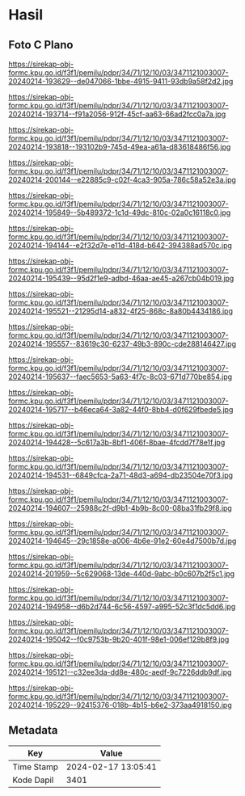 # Hasil

## Foto C Plano

https://sirekap-obj-formc.kpu.go.id/f3f1/pemilu/pdpr/34/71/12/10/03/3471121003007-20240214-193629--de047066-1bbe-4915-9411-93db9a58f2d2.jpg

https://sirekap-obj-formc.kpu.go.id/f3f1/pemilu/pdpr/34/71/12/10/03/3471121003007-20240214-193714--f91a2056-912f-45cf-aa63-66ad2fcc0a7a.jpg

https://sirekap-obj-formc.kpu.go.id/f3f1/pemilu/pdpr/34/71/12/10/03/3471121003007-20240214-193818--193102b9-745d-49ea-a61a-d83618486f56.jpg

https://sirekap-obj-formc.kpu.go.id/f3f1/pemilu/pdpr/34/71/12/10/03/3471121003007-20240214-200144--e22885c9-c02f-4ca3-905a-786c58a52e3a.jpg

https://sirekap-obj-formc.kpu.go.id/f3f1/pemilu/pdpr/34/71/12/10/03/3471121003007-20240214-195849--5b489372-1c1d-49dc-810c-02a0c16118c0.jpg

https://sirekap-obj-formc.kpu.go.id/f3f1/pemilu/pdpr/34/71/12/10/03/3471121003007-20240214-194144--e2f32d7e-e11d-418d-b642-394388ad570c.jpg

https://sirekap-obj-formc.kpu.go.id/f3f1/pemilu/pdpr/34/71/12/10/03/3471121003007-20240214-195439--95d2f1e9-adbd-46aa-ae45-a267cb04b019.jpg

https://sirekap-obj-formc.kpu.go.id/f3f1/pemilu/pdpr/34/71/12/10/03/3471121003007-20240214-195521--21295d14-a832-4f25-868c-8a80b4434186.jpg

https://sirekap-obj-formc.kpu.go.id/f3f1/pemilu/pdpr/34/71/12/10/03/3471121003007-20240214-195557--83619c30-6237-49b3-890c-cde288146427.jpg

https://sirekap-obj-formc.kpu.go.id/f3f1/pemilu/pdpr/34/71/12/10/03/3471121003007-20240214-195637--faec5653-5a63-4f7c-8c03-671d770be854.jpg

https://sirekap-obj-formc.kpu.go.id/f3f1/pemilu/pdpr/34/71/12/10/03/3471121003007-20240214-195717--b46eca64-3a82-44f0-8bb4-d0f629fbede5.jpg

https://sirekap-obj-formc.kpu.go.id/f3f1/pemilu/pdpr/34/71/12/10/03/3471121003007-20240214-194428--5c617a3b-8bf1-406f-8bae-4fcdd7f78e1f.jpg

https://sirekap-obj-formc.kpu.go.id/f3f1/pemilu/pdpr/34/71/12/10/03/3471121003007-20240214-194531--6849cfca-2a71-48d3-a694-db23504e70f3.jpg

https://sirekap-obj-formc.kpu.go.id/f3f1/pemilu/pdpr/34/71/12/10/03/3471121003007-20240214-194607--25988c2f-d9b1-4b9b-8c00-08ba31fb29f8.jpg

https://sirekap-obj-formc.kpu.go.id/f3f1/pemilu/pdpr/34/71/12/10/03/3471121003007-20240214-194645--29c1858e-a006-4b6e-91e2-60e4d7500b7d.jpg

https://sirekap-obj-formc.kpu.go.id/f3f1/pemilu/pdpr/34/71/12/10/03/3471121003007-20240214-201959--5c629068-13de-440d-9abc-b0c607b2f5c1.jpg

https://sirekap-obj-formc.kpu.go.id/f3f1/pemilu/pdpr/34/71/12/10/03/3471121003007-20240214-194958--d6b2d744-6c56-4597-a995-52c3f1dc5dd6.jpg

https://sirekap-obj-formc.kpu.go.id/f3f1/pemilu/pdpr/34/71/12/10/03/3471121003007-20240214-195042--f0c9753b-9b20-401f-98e1-006ef129b8f9.jpg

https://sirekap-obj-formc.kpu.go.id/f3f1/pemilu/pdpr/34/71/12/10/03/3471121003007-20240214-195121--c32ee3da-dd8e-480c-aedf-9c7226ddb9df.jpg

https://sirekap-obj-formc.kpu.go.id/f3f1/pemilu/pdpr/34/71/12/10/03/3471121003007-20240214-195229--92415376-018b-4b15-b6e2-373aa4918150.jpg


## Metadata

| Key        | Value               |
| ---------- | ------------------- |
| Time Stamp | 2024-02-17 13:05:41 |
| Kode Dapil | 3401                |



